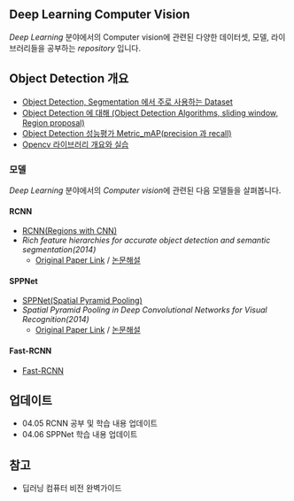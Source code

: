 ## Deep Learning Computer Vision

*Deep Learning* 분야에서의 Computer vision에 관련된 다양한 데이터셋, 모델, 라이브러리들을 공부하는 *repository* 입니다.



## Object Detection 개요

* [Object Detection, Segmentation 에서 주로 사용하는 Dataset](https://github.com/Dongmin-Sim/Computer_vision/blob/main/ObjectDetection/Dataset/Dataset_%EC%82%B4%ED%8E%B4%EB%B3%B4%EA%B8%B0.md)
* [Object Detection 에 대해 (Object Detection Algorithms, sliding window, Region proposal)](https://github.com/Dongmin-Sim/Computer_vision/blob/main/ObjectDetection/Computer_Vision(Object_Detection).md)
* [Object Detection 성능평가 Metric_mAP(precision 과 recall)](https://github.com/Dongmin-Sim/Computer_vision/blob/main/ObjectDetection/Object_Detection_Metric_mAP.md)
* [Opencv 라이브러리 개요와 실습](https://github.com/Dongmin-Sim/Computer_vision/blob/main/OpenCV/opencv_%EA%B0%9C%EC%9A%94_%EB%B0%8F_%EC%8B%A4%EC%8A%B5.md)



### 모델

*Deep Learning* 분야에서의 *Computer vision*에 관련된 다음 모델들을 살펴봅니다.



#### RCNN

* [RCNN(Regions with CNN)](https://github.com/Dongmin-Sim/Computer_vision/blob/main/ObjectDetection/RCNN/RCNN.md)
* *Rich feature hierarchies for accurate object detection and semantic segmentation(2014)*
  - [Original Paper Link](https://arxiv.org/pdf/1311.2524.pdf) / [논문해설]()



#### SPPNet

* [SPPNet(Spatial Pyramid Pooling)](https://github.com/Dongmin-Sim/Computer_vision/blob/main/ObjectDetection/SPPNet/SPPNet.md)
* *Spatial Pyramid Pooling in Deep Convolutional Networks for Visual Recognition(2014)*
  * [Original Paper Link](https://arxiv.org/pdf/1406.4729.pdf) / [논문해설]()





#### Fast-RCNN

* [Fast-RCNN]()





## 업데이트

* 04.05 RCNN 공부 및 학습 내용 업데이트
* 04.06 SPPNet 학습 내용 업데이트




## 참고 

- 딥러닝 컴퓨터 비전 완벽가이드
